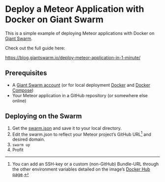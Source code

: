 # Deploy a Meteor Application with Docker on Giant Swarm

This is a simple example of deploying Meteor applications with Docker on [Giant Swarm](https://giantswarm.io/).

Check out the full guide here:

https://blog.giantswarm.io/deploy-meteor-application-in-1-minute/

## Prerequisites

* A [Giant Swarm account](https://giantswarm.io/request-invite/) (or for local deployment [Docker](http://docs.docker.com/) and [Docker Compose](http://docs.docker.com/compose/install/))
* Your Meteor application in a GitHub repository (or somewhere else online)

## Deploying on the Swarm

1. Get the [swarm.json](https://github.com/giantswarm/giantswarm-meteor/blob/master/swarm.json) and save it to your local directory.
2. Edit the swarm.json to reflect your Meteor project’s GitHub URL[^1] and desired domain.
3. `swarm up`
4. Profit

[^1]: You can add an SSH-key or a custom (non-GitHub) Bundle-URL through the other environment variables detailed on the image’s [Docker Hub page](https://registry.hub.docker.com/u/ulexus/meteor/).

